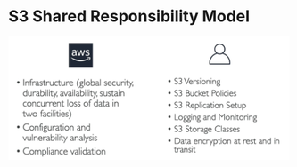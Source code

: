# S3 Shared Responsibility Model

![S3 Shared Responsibility Model](../../images/s3/s3_shared_responsibiliy.png)